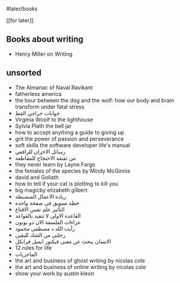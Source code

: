 #later/books

[[for later]]

## Books about writing

- Henry Miller on Writing

## unsorted
- The Almanac of Naval Ravikant
- fatherless america
- the hour between the dog and the wolf: how our body and brain transform under fatal stress
- جوابات حراجي القط
- Virginia Woolf to the lighthouse 
- Sylvia Plath the bell jar
- how to accept anything a guide to giving up
- grit the power of passion and perseverance 
- soft skills the software developer life's manual 
- رسائل الاحزان للرافعي
- من ثقتفة الاحتجاج للمقاطعة
- they never learn by Layne Fargo 
- the females of the species by Mindy McGinnis 
- david and Goliath 
- how to tell if your cat is plotting to kill you
- big magicby elizabeth gilbert
- ريادة الاعمال المنضبطة
- خطة تسويق في صفحة واحدة
- التأثير علم نفس الاقناع
- القاعدة الاولى لا تتقيد بالقواعد
- عزاءات الفلسفة الان دو بوتون
- رأيت الله د مصطفى محمود
- رحلتي من الشك لليقين
- الانسان يبحث عن معنى فيكتور ايميل فرانكل
- 12 rules for life 
- الماجريات
- the art and business of ghost writing by nicolas cole
- the art and business of online writing by nicolas cole
- show your work by austin kleon